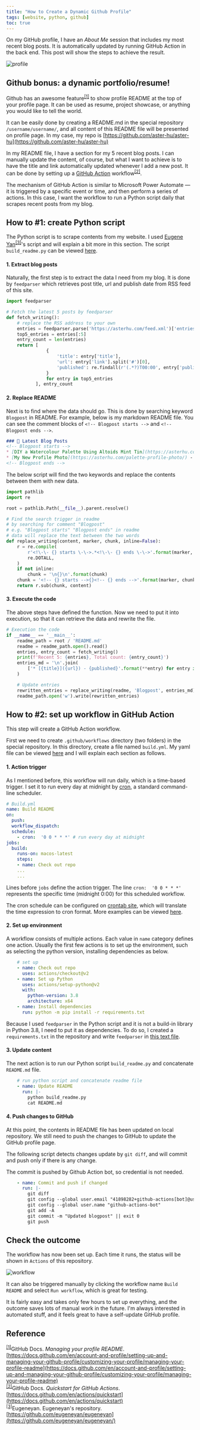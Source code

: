 ```yaml
---
title: "How to Create a Dynamic Github Profile"
tags: [website, python, github]
toc: true
---
```


On my GitHub profile, I have an *About Me* session that includes my most recent blog posts. It is automatically updated by running GitHub Action in the back end. This post will show the steps to achieve the result.

![profile](profile.png)

## Github bonus: a dynamic portfolio/resume!

Github has an awesome feature<sup id="profile">[[1]](#reference)</sup> to show profile README at the top of your profile page. It can be used as resume, project showcase, or anything you would like to tell the world.

It can be easily done by creating a README.md in the special repository `/username/username/`, and all content of this README file will be presented on profile page. In my case, my repo is [https://github.com/aster-hu/aster-hu](https://github.com/aster-hu/aster-hu)

In my README file, I have a section for my 5 recent blog posts. I can manually update the content, of course, but what I want to achieve is to have the title and link automatically updated whenever I add a new post. It can be done by setting up a [GitHub Action](https://docs.github.com/en/actions/quickstart) workflow<sup id="githubaction">[[2]](#reference)</sup>.

The mechanism of GitHub Action is similar to Microsoft Power Automate — it is triggered by a specific event or time, and then perform a series of actions. In this case, I want the workflow to run a Python script daily that scrapes recent posts from my blog.

## How to #1: create Python script

The Python script is to scrape contents from my website. I used [Eugene Yan](https://github.com/eugeneyan/eugeneyan/)<sup id="script">[[3]](#reference)</sup>'s script and will explain a bit more in this section. The script `build_readme.py` can be viewed [here](https://github.com/aster-hu/aster-hu/blob/main/build_readme.py).

#### 1. Extract blog posts

Naturally, the first step is to extract the data I need from my blog. It is done by `feedparser` which retrieves post title, url and publish date from RSS feed of this site.

```python
import feedparser

# Fetch the latest 5 posts by feedparser
def fetch_writing():
    # replace the RSS address to your own
    entries = feedparser.parse('https://asterhu.com/feed.xml')['entries']
    top5_entries = entries[:5]
    entry_count = len(entries)
    return [
               {
                   'title': entry['title'],
                   'url': entry['link'].split('#')[0],
                   'published': re.findall(r'(.*?)T00:00', entry['published'])[0]
               }
               for entry in top5_entries
           ], entry_count
```

#### 2. Replace README

Next is to find where the data should go. This is done by searching keyword `Blogpost` in README. For example, below is my markdown README file. You can see the comment blocks of `<!-- Blogpost starts -->` and `<!-- Blogpost ends -->`.

```markdown
### 🔖 Latest Blog Posts
<!-- Blogpost starts -->
* [DIY a Watercolour Palette Using Altoids Mint Tin](https://asterhu.com/DIY-altoid-tin-watercolour-palette/) - 2021-08-27
* [My New Profile Photo](https://asterhu.com/palette-profile-photo/) - 2021-08-15
<!-- Blogpost ends -->
```

The below script will find the two keywords and replace the contents between them with new data.

```python
import pathlib
import re

root = pathlib.Path(__file__).parent.resolve()

# Find the search trigger in readme
# by searching for comment "Blogpost"
# e.g. "Blogpost starts" "Blogpost ends" in readme
# data will replace the text between the two words
def replace_writing(content, marker, chunk, inline=False):
    r = re.compile(
        r'<!\-\- {} starts \-\->.*<!\-\- {} ends \-\->'.format(marker, marker),
        re.DOTALL,
    )
    if not inline:
        chunk = '\n{}\n'.format(chunk)
    chunk = '<!-- {} starts -->{}<!-- {} ends -->'.format(marker, chunk, marker)
    return r.sub(chunk, content)
```

#### 3. Execute the code

The above steps have defined the function. Now we need to put it into execution, so that it can retrieve the data and rewrite the file.

```python
# Execution the code
if __name__ == '__main__':
    readme_path = root / 'README.md'
    readme = readme_path.open().read()
    entries, entry_count = fetch_writing()
    print(f'Recent 5: {entries}, Total count: {entry_count}')
    entries_md = '\n'.join(
        ['* [{title}]({url}) - {published}'.format(**entry) for entry in entries]
    )

    # Update entries
    rewritten_entries = replace_writing(readme, 'Blogpost', entries_md)
    readme_path.open('w').write(rewritten_entries)
```

## How to #2: set up workflow in GitHub Action

This step will create a GitHub Action workflow.

First we need to create `.github/workflows` directory (two folders) in the special repository. In this directory, create a file named `build.yml`. My yaml file can be viewed [here](https://github.com/aster-hu/aster-hu/blob/main/.github/workflows/build.yml) and I will explain each section as follows.

#### 1. Action trigger

As I mentioned before, this workflow will run daily, which is a time-based trigger. I set it to run every day at midnight by [cron](https://crontab.guru/), a standard command-line scheduler.

```yml
# Build.yml
name: Build README
on:
  push:
  workflow_dispatch:
  schedule:
    - cron:  '0 0 * * *' # run every day at midnight
jobs:
  build:
    runs-on: macos-latest
    steps:
    - name: Check out repo
    ...
    ...
```

Lines before `jobs` define the action trigger. The line `cron:  '0 0 * * *'` represents the specific time (midnight 0:00) for this scheduled workflow.

The cron schedule can be configured on [crontab site](https://crontab.guru/), which will translate the time expression to cron format. More examples can be viewed [here](https://crontab.guru/examples.html).

#### 2. Set up environment

A workflow consists of multiple actions. Each value in `name` category defines one action. Usually the first few actions is to set up the environment, such as selecting the python version, installing dependencies as below.

```yml
    # set up
    - name: Check out repo
      uses: actions/checkout@v2
    - name: Set up Python
      uses: actions/setup-python@v2
      with:
        python-version: 3.8
        architecture: x64
    - name: Install dependencies
      run: python -m pip install -r requirements.txt
```

Because I used `feedparser` in the Python script and it is not a build-in library in Python 3.8, I need to put it as dependencies. To do so, I created a `requirements.txt` in the repository and write `feedparser` in [this text file](https://github.com/aster-hu/aster-hu/blob/main/requirements.txt).

#### 3. Update content

The next action is to run our Python script `build_readme.py` and concatenate `README.md` file.

```yml
    # run python script and concatenate readme file
    - name: Update README
      run: |-
        python build_readme.py
        cat README.md
```

#### 4. Push changes to GitHub

At this point, the contents in README file has been updated on local repository. We still need to push the changes to GitHub to update the GitHub profile page. 

The following script detects changes update by `git diff`, and will commit and push only if there is any change.

The commit is pushed by Github Action bot, so credential is not needed.

```yml
    - name: Commit and push if changed
      run: |-
        git diff
        git config --global user.email "41898282+github-actions[bot]@users.noreply.github.com"
        git config --global user.name "github-actions-bot"
        git add -A
        git commit -m "Updated blogpost" || exit 0
        git push
```

## Check the outcome

The workflow has now been set up. Each time it runs, the status will be shown in `Actions` of this repository. 

![workflow](workflow.png)

It can also be triggered manually by clicking the workflow name `Build README` and select `Run workflow`, which is great for testing.

It is fairly easy and takes only few hours to set up everything, and the outcome saves lots of manual work in the future. I'm always interested in automated stuff, and it feels great to have a self-update GitHub profile.

## Reference

<sup>[[1]](#profile)</sup>GitHub Docs. *Managing your profile README*. [https://docs.github.com/en/account-and-profile/setting-up-and-managing-your-github-profile/customizing-your-profile/managing-your-profile-readme](https://docs.github.com/en/account-and-profile/setting-up-and-managing-your-github-profile/customizing-your-profile/managing-your-profile-readme)  
<sup>[[2]](#githubaction)</sup>GitHub Docs. *Quickstart for GitHub Actions*. [https://docs.github.com/en/actions/quickstart](https://docs.github.com/en/actions/quickstart)  
<sup>[[3]](#script)</sup>Eugeneyan. Eugeneyan's repository. [https://github.com/eugeneyan/eugeneyan](https://github.com/eugeneyan/eugeneyan/)